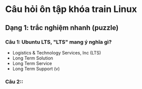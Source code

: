 # Câu hỏi ôn tập khóa train Linux

## Dạng 1: trắc nghiệm nhanh (puzzle)

### __Câu 1:__ Ubuntu LTS, "LTS" mang ý nghĩa gì?

+ Logistics & Technology Services, Inc (LTS)
+ Long Term Solution
+ Long Term Service
+ Long Term Support (v)

### __Câu 2:__: 
